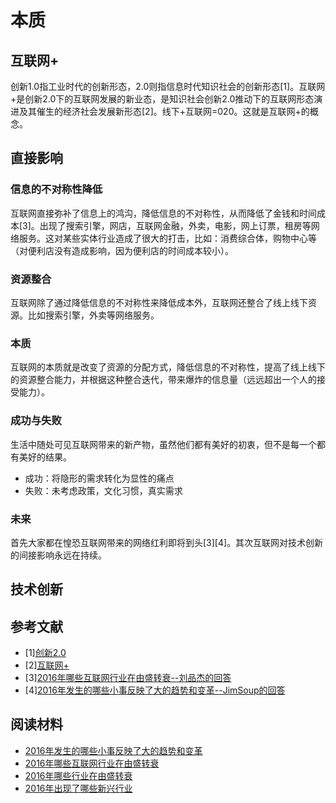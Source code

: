 ﻿# 本质

## 互联网+

创新1.0指工业时代的创新形态，2.0则指信息时代知识社会的创新形态[1]。互联网+是创新2.0下的互联网发展的新业态，是知识社会创新2.0推动下的互联网形态演进及其催生的经济社会发展新形态[2]。线下+互联网=020。这就是互联网+的概念。

## 直接影响

### 信息的不对称性降低

互联网直接弥补了信息上的鸿沟，降低信息的不对称性，从而降低了金钱和时间成本[3]。出现了搜索引擎，网店，互联网金融，外卖，电影，网上订票，租房等网络服务。这对某些实体行业造成了很大的打击，比如：消费综合体，购物中心等（对便利店没有造成影响，因为便利店的时间成本较小）。

### 资源整合 

互联网除了通过降低信息的不对称性来降低成本外，互联网还整合了线上线下资源。比如搜索引擎，外卖等网络服务。

### 本质

互联网的本质就是改变了资源的分配方式，降低信息的不对称性，提高了线上线下的资源整合能力，并根据这种整合迭代，带来爆炸的信息量（远远超出一个人的接受能力）。

### 成功与失败

生活中随处可见互联网带来的新产物，虽然他们都有美好的初衷，但不是每一个都有美好的结果。

- 成功：将隐形的需求转化为显性的痛点
- 失败：未考虑政策，文化习惯，真实需求

### 未来

首先大家都在惶恐互联网带来的网络红利即将到头[3][4]。其次互联网对技术创新的间接影响永远在持续。

## 技术创新

## 参考文献

- [1][创新2.0](http://baike.baidu.com/view/1923326.htm)
- [2][互联网+](http://baike.baidu.com/link?url=biYLuc8q6Uzu024h1V0EkblkEeA0J5M9aaAKu-MpLHarjxkyOg3hpTfbxPxSjzrE9Y7GBcztr58UTqMCf2VeMsbjV8N35znPRwwWW8J_hUVUwrP6_1-7SxqpXApsQMGr)
- [3][2016年哪些互联网行业在由盛转衰--刘品杰的回答](https://www.zhihu.com/question/53307534/answer/138533757)
- [4][2016年发生的哪些小事反映了大的趋势和变革--JimSoup的回答](https://www.zhihu.com/question/53924494/answer/137411911)

## 阅读材料

- [2016年发生的哪些小事反映了大的趋势和变革](https://www.zhihu.com/question/53924494)
- [2016年哪些互联网行业在由盛转衰](https://www.zhihu.com/question/53307534)
- [2016年哪些行业在由盛转衰](https://www.zhihu.com/question/53528190)
- [2016年出现了哪些新兴行业](https://www.zhihu.com/question/53528261)